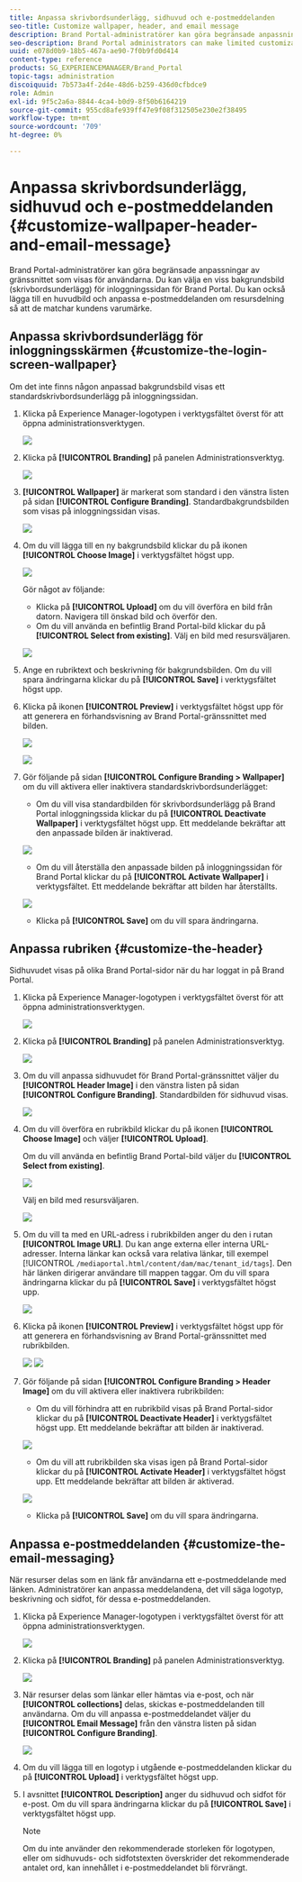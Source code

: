 ```yaml
---
title: Anpassa skrivbordsunderlägg, sidhuvud och e-postmeddelanden
seo-title: Customize wallpaper, header, and email message
description: Brand Portal-administratörer kan göra begränsade anpassningar av gränssnittet som visas för användarna. Du kan välja en viss bakgrundsbild (skrivbordsunderlägg) för inloggningssidan för Brand Portal. Du kan också lägga till en huvudbild och anpassa e-postmeddelanden om resursdelning så att de matchar kundens varumärke.
seo-description: Brand Portal administrators can make limited customizations to the interface displayed to users. You can choose a specific background image (wallpaper) for the Brand Portal login page. You can also add a header image and customize asset sharing emails to match the customer’s brand.
uuid: e078d0b9-18b5-467a-ae90-7f0b9fd0d414
content-type: reference
products: SG_EXPERIENCEMANAGER/Brand_Portal
topic-tags: administration
discoiquuid: 7b573a4f-2d4e-48d6-b259-436d0cfbdce9
role: Admin
exl-id: 9f5c2a6a-8844-4ca4-b0d9-8f50b6164219
source-git-commit: 955cd8afe939ff47e9f08f312505e230e2f38495
workflow-type: tm+mt
source-wordcount: '709'
ht-degree: 0%

---
```


# Anpassa skrivbordsunderlägg, sidhuvud och e-postmeddelanden {#customize-wallpaper-header-and-email-message}

Brand Portal-administratörer kan göra begränsade anpassningar av gränssnittet som visas för användarna. Du kan välja en viss bakgrundsbild (skrivbordsunderlägg) för inloggningssidan för Brand Portal. Du kan också lägga till en huvudbild och anpassa e-postmeddelanden om resursdelning så att de matchar kundens varumärke.

## Anpassa skrivbordsunderlägg för inloggningsskärmen {#customize-the-login-screen-wallpaper}

Om det inte finns någon anpassad bakgrundsbild visas ett standardskrivbordsunderlägg på inloggningssidan.

1. Klicka på Experience Manager-logotypen i verktygsfältet överst för att öppna administrationsverktygen.

   ![](assets/aemlogo.png)

1. Klicka på **[!UICONTROL Branding]** på panelen Administrationsverktyg.


   ![](assets/admin-tools-panel-10.png)

1. **[!UICONTROL Wallpaper]** är markerat som standard i den vänstra listen på sidan **[!UICONTROL Configure Branding]**. Standardbakgrundsbilden som visas på inloggningssidan visas.

   ![](assets/default_wallpaper.png)

1. Om du vill lägga till en ny bakgrundsbild klickar du på ikonen **[!UICONTROL Choose Image]** i verktygsfältet högst upp.

   ![](assets/choose_wallpaperimage.png)

   Gör något av följande:

   * Klicka på **[!UICONTROL Upload]** om du vill överföra en bild från datorn. Navigera till önskad bild och överför den.
   * Om du vill använda en befintlig Brand Portal-bild klickar du på **[!UICONTROL Select from existing]**. Välj en bild med resursväljaren.

   ![](assets/asset-picker.png)

1. Ange en rubriktext och beskrivning för bakgrundsbilden. Om du vill spara ändringarna klickar du på **[!UICONTROL Save]** i verktygsfältet högst upp.

1. Klicka på ikonen **[!UICONTROL Preview]** i verktygsfältet högst upp för att generera en förhandsvisning av Brand Portal-gränssnittet med bilden.

   ![](assets/chlimage_1.png)

   ![](assets/custom-wallpaper-preview.png)

1. Gör följande på sidan **[!UICONTROL Configure Branding > Wallpaper]** om du vill aktivera eller inaktivera standardskrivbordsunderlägget:

   * Om du vill visa standardbilden för skrivbordsunderlägg på Brand Portal inloggningssida klickar du på **[!UICONTROL Deactivate Wallpaper]** i verktygsfältet högst upp. Ett meddelande bekräftar att den anpassade bilden är inaktiverad.

   ![](assets/chlimage_1-1.png)

   * Om du vill återställa den anpassade bilden på inloggningssidan för Brand Portal klickar du på **[!UICONTROL Activate Wallpaper]** i verktygsfältet. Ett meddelande bekräftar att bilden har återställts.

   ![](assets/chlimage_1-2.png)

   * Klicka på **[!UICONTROL Save]** om du vill spara ändringarna.

## Anpassa rubriken {#customize-the-header}

Sidhuvudet visas på olika Brand Portal-sidor när du har loggat in på Brand Portal.

1. Klicka på Experience Manager-logotypen i verktygsfältet överst för att öppna administrationsverktygen.

   ![](assets/aemlogo.png)

1. Klicka på **[!UICONTROL Branding]** på panelen Administrationsverktyg.

   ![](assets/admin-tools-panel-11.png)

1. Om du vill anpassa sidhuvudet för Brand Portal-gränssnittet väljer du **[!UICONTROL Header Image]** i den vänstra listen på sidan **[!UICONTROL Configure Branding]**. Standardbilden för sidhuvud visas.

   ![](assets/default-header.png)

1. Om du vill överföra en rubrikbild klickar du på ikonen **[!UICONTROL Choose Image]** och väljer **[!UICONTROL Upload]**.

   Om du vill använda en befintlig Brand Portal-bild väljer du **[!UICONTROL Select from existing]**.

   ![](assets/choose_wallpaperimage-1.png)

   Välj en bild med resursväljaren.

   ![](assets/asset-picker-header.png)

1. Om du vill ta med en URL-adress i rubrikbilden anger du den i rutan **[!UICONTROL Image URL]**. Du kan ange externa eller interna URL-adresser. Interna länkar kan också vara relativa länkar, till exempel
   [!UICONTROL `/mediaportal.html/content/dam/mac/tenant_id/tags`].
Den här länken dirigerar användare till mappen taggar.
Om du vill spara ändringarna klickar du på **[!UICONTROL Save]** i verktygsfältet högst upp.

   ![](assets/configure_brandingheaderimageurl.png)

1. Klicka på ikonen **[!UICONTROL Preview]** i verktygsfältet högst upp för att generera en förhandsvisning av Brand Portal-gränssnittet med rubrikbilden.

   ![](assets/chlimage_1-3.png)
   ![](assets/custom_header_preview.png)

1. Gör följande på sidan **[!UICONTROL Configure Branding > Header Image]** om du vill aktivera eller inaktivera rubrikbilden:

   * Om du vill förhindra att en rubrikbild visas på Brand Portal-sidor klickar du på **[!UICONTROL Deactivate Header]** i verktygsfältet högst upp. Ett meddelande bekräftar att bilden är inaktiverad.

   ![](assets/chlimage_1-4.png)

   * Om du vill att rubrikbilden ska visas igen på Brand Portal-sidor klickar du på **[!UICONTROL Activate Header]** i verktygsfältet högst upp. Ett meddelande bekräftar att bilden är aktiverad.

   ![](assets/chlimage_1-5.png)

   * Klicka på **[!UICONTROL Save]** om du vill spara ändringarna.

## Anpassa e-postmeddelanden {#customize-the-email-messaging}

När resurser delas som en länk får användarna ett e-postmeddelande med länken. Administratörer kan anpassa meddelandena, det vill säga logotyp, beskrivning och sidfot, för dessa e-postmeddelanden.

1. Klicka på Experience Manager-logotypen i verktygsfältet överst för att öppna administrationsverktygen.

   ![](assets/aemlogo.png)

1. Klicka på **[!UICONTROL Branding]** på panelen Administrationsverktyg.

   ![](assets/admin-tools-panel-12.png)

1. När resurser delas som länkar eller hämtas via e-post, och när **[!UICONTROL collections]** delas, skickas e-postmeddelanden till användarna. Om du vill anpassa e-postmeddelandet väljer du **[!UICONTROL Email Message]** från den vänstra listen på sidan **[!UICONTROL Configure Branding]**.

   ![](assets/configure-branding-page-email.png)

1. Om du vill lägga till en logotyp i utgående e-postmeddelanden klickar du på **[!UICONTROL Upload]** i verktygsfältet högst upp.

1. I avsnittet **[!UICONTROL Description]** anger du sidhuvud och sidfot för e-post. Om du vill spara ändringarna klickar du på **[!UICONTROL Save]** i verktygsfältet högst upp.

   >[!NOTE]
   >
   >Om du inte använder den rekommenderade storleken för logotypen, eller om sidhuvuds- och sidfotstexten överskrider det rekommenderade antalet ord, kan innehållet i e-postmeddelandet bli förvrängt.
